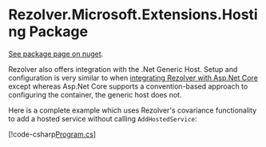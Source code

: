 ﻿# Rezolver.Microsoft.Extensions.Hosting Package

[See package page on nuget](https://www.nuget.org/packages/Rezolver.Microsoft.Extensions.Hosting).

Rezolver also offers integration with the .Net Generic Host.  Setup and configuration is very similar to 
when [integrating Rezolver with Asp.Net Core](rezolver.microsoft.aspnetcore.hosting.md) except whereas Asp.Net Core
supports a convention-based approach to configuring the container, the generic host does not.

Here is a complete example which uses Rezolver's covariance functionality to add a hosted service without calling `AddHostedService`:

[!code-csharp[Program.cs](../../../../../Examples/Rezolver.Examples.GenericHost/program.cs)]